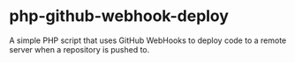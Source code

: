 php-github-webhook-deploy
=========================

A simple PHP script that uses GitHub WebHooks to deploy code to a remote server when a repository is pushed to.